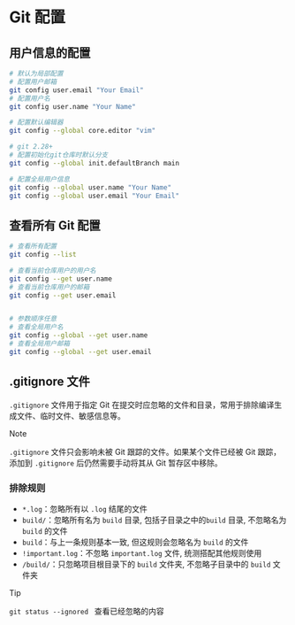 # Git 配置

## 用户信息的配置

```bash
# 默认为局部配置
# 配置用户邮箱
git config user.email "Your Email"
# 配置用户名
git config user.name "Your Name"

# 配置默认编辑器
git config --global core.editor "vim"

# git 2.28+
# 配置初始化git仓库时默认分支
git config --global init.defaultBranch main

# 配置全局用户信息
git config --global user.name "Your Name"
git config --global user.email "Your Email"

```

## 查看所有 Git 配置

```bash
# 查看所有配置
git config --list

# 查看当前仓库用户的用户名
git config --get user.name
# 查看当前仓库用户的邮箱
git config --get user.email


# 参数顺序任意
# 查看全局用户名
git config --global --get user.name
# 查看全局用户邮箱
git config --global --get user.email
```

## .gitignore 文件

`.gitignore` 文件用于指定 Git 在提交时应忽略的文件和目录，常用于排除编译生成文件、临时文件、敏感信息等。

> [!NOTE]
> `.gitignore` 文件只会影响未被 Git 跟踪的文件。如果某个文件已经被 Git 跟踪，添加到 `.gitignore` 后仍然需要手动将其从 Git 暂存区中移除。


### 排除规则

-   `*.log`：忽略所有以 `.log` 结尾的文件
-   `build/`：忽略所有名为 `build` 目录, 包括子目录之中的`build` 目录, 不忽略名为 `build` 的文件
-   `build`：与上一条规则基本一致, 但这规则会忽略名为 `build` 的文件
-   `!important.log`：不忽略 `important.log` 文件, 统测搭配其他规则使用
-   `/build/`：只忽略项目根目录下的 `build` 文件夹, 不忽略子目录中的 `build` 文件夹

> [!TIP]
>  `git status --ignored ` 查看已经忽略的内容
